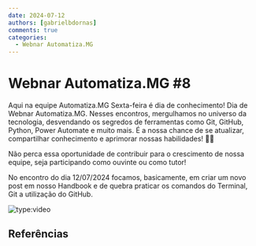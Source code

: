 ```yaml
---
date: 2024-07-12
authors: [gabrielbdornas]
comments: true
categories:
  - Webnar Automatiza.MG
---
```


# Webnar Automatiza.MG #8

Aqui na equipe Automatiza.MG Sexta-feira é dia de conhecimento!
Dia de Webnar Automatiza.MG.
Nesses encontros, mergulhamos no universo da tecnologia, desvendando os segredos de ferramentas como Git, GitHub, Python, Power Automate e muito mais.
É a nossa chance de se atualizar, compartilhar conhecimento e aprimorar nossas habilidades! :rocket::rocket:

<!-- more -->

Não perca essa oportunidade de contribuir para o crescimento de nossa equipe, seja participando como ouvinte ou como tutor!

No encontro do dia 12/07/2024 focamos, basicamente, em criar um novo post em nosso Handbook e de quebra praticar os comandos do Terminal, Git a utilização do GitHub.

![type:video](https://www.youtube.com/embed/M_pwvhxsixs)

## Referências
